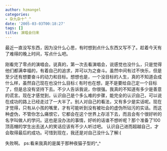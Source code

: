 ```yaml
---
author: hzmangel
categories:
- 杂九杂十^_^
date: '2005-03-03T00:18:27'
tags: []
title: 演唱会归来
---
```

最近一直没写东西，因为没什么心思，有时想到点什么东西又写不了。趁着今天有了难得的晚上时间，写点什么吧。

刚看完了零点的演唱会。说真的，第一次去看演唱会，说感觉也没什么，只是觉得他们都满幸福的，有着自己的追求，并可以为之奋斗。虽然中间有过不快乐，但是至少还有想要奋斗的动力和目标。想想也是，一个没目标的人生，真的不知道会成什么样，虽然自己现在也没什么目标:( 有时也在想，是不是要给自己定一个目标了，但是总没有坚持下去。不少人告诉我说，你很强。我真的不知道有多少是善意的谎言。现在才感觉到，认识自己是个多么难的步骤，能完全的认识自己，可以说在成功的路上已经走过了一大半了。别人对自己的看法，又有多少是实话呢。现在才觉得，只有从小孩的嘴里，才有可能听到没有被社会的虚伪所玷污的实话。而这种虚伪，不管你怎么痛恨它，它都会在这个世界上存活下去，而且会有个很好听的名字叫做人的学问。这也是没办法的事情，好听的话谁不想听呢？那个准备了100顶高帽的学生出去送人的笑话应该有不少人听过吧。
认识自己进而超越自己，才会取得最后的成功。可惜到现在，我还是对自己没什么了解:(

失败啊。
ps:看来我真的是属于那种夜猫子型的^_^